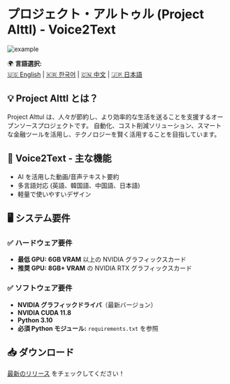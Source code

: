# プロジェクト・アルトゥル (Project Alttl) - Voice2Text  

![example](example.gif)

🌍 **言語選択:**  
[🇺🇸 English](README.md) | [🇰🇷 한국어](README.ko.md) | [🇨🇳 中文](README.zh.md) | [🇯🇵 日本語](README.ja.md)  

## 💡 Project Alttl とは？  
Project Alttul は、人々が節約し、より効率的な生活を送ることを支援するオープンソースプロジェクトです。 自動化、コスト削減ソリューション、スマートな金融ツールを活用し、テクノロジーを賢く活用することを目指しています。  

## 🚀 Voice2Text - 主な機能  
- AI を活用した動画/音声テキスト要約  
- 多言語対応 (英語、韓国語、中国語、日本語)  
- 軽量で使いやすいデザイン  

## 🖥️ システム要件  
### ✅ **ハードウェア要件**  
- **最低 GPU:** **6GB VRAM** 以上の NVIDIA グラフィックスカード  
- **推奨 GPU:** **8GB+ VRAM** の NVIDIA RTX グラフィックスカード  

### ✅ **ソフトウェア要件**  
- **NVIDIA グラフィックドライバ**（最新バージョン）  
- **NVIDIA CUDA 11.8**  
- **Python 3.10**  
- **必須 Python モジュール:** `requirements.txt` を参照  

## 📥 ダウンロード  
[最新のリリース](https://github.com/yourusername/project-alttul/releases) をチェックしてください！  